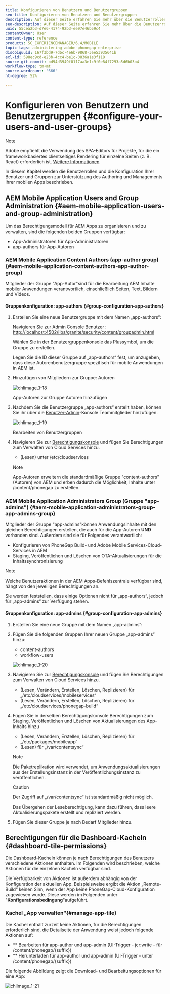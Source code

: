 ```yaml
---
title: Konfigurieren von Benutzern und Benutzergruppen
seo-title: Konfigurieren von Benutzern und Benutzergruppen
description: Auf dieser Seite erfahren Sie mehr über die Benutzerrollen und die Konfiguration Ihrer Benutzer und Gruppen zur Unterstützung der Bearbeitung und Verwaltung Ihrer mobilen Apps.
seo-description: Auf dieser Seite erfahren Sie mehr über die Benutzerrollen und die Konfiguration Ihrer Benutzer und Gruppen zur Unterstützung der Bearbeitung und Verwaltung Ihrer mobilen Apps.
uuid: 55cea2b3-d7e6-4174-92b3-ee97e46b59c4
contentOwner: User
content-type: reference
products: SG_EXPERIENCEMANAGER/6.4/MOBILE
topic-tags: administering-adobe-phonegap-enterprise
discoiquuid: 167f3bd9-7dbc-4e6b-9868-3ee53935641b
exl-id: 598ec9cd-e23b-4cc4-be1c-0836a1e3f118
source-git-commit: bd94d3949f0117aa3e1c9f0e84f7293a5d6b03b4
workflow-type: tm+mt
source-wordcount: '666'
ht-degree: 52%

---
```


# Konfigurieren von Benutzern und Benutzergruppen {#configure-your-users-and-user-groups}

>[!NOTE]
>
>Adobe empfiehlt die Verwendung des SPA-Editors für Projekte, für die ein frameworkbasiertes clientseitiges Rendering für einzelne Seiten (z. B. React) erforderlich ist. [Weitere Informationen](/help/sites-developing/spa-overview.md)

In diesem Kapitel werden die Benutzerrollen und die Konfiguration Ihrer Benutzer und Gruppen zur Unterstützung des Authoring und Managements Ihrer mobilen Apps beschrieben.

## AEM Mobile Application Users and Group Administration {#aem-mobile-application-users-and-group-administration}

Um das Berechtigungsmodell für AEM Apps zu organisieren und zu verwalten, sind die folgenden beiden Gruppen verfügbar:

* App-Administratoren für App-Administratoren
* app-authors für App-Autoren

### AEM Mobile Application Content Authors (app-author group) {#aem-mobile-application-content-authors-app-author-group}

Mitglieder der Gruppe &quot;App-Autor&quot;sind für die Bearbeitung AEM Inhalte mobiler Anwendungen verantwortlich, einschließlich Seiten, Text, Bildern und Videos.

#### Gruppenkonfiguration: app-authors {#group-configuration-app-authors}

1. Erstellen Sie eine neue Benutzergruppe mit dem Namen „app-authors“:

   Navigieren Sie zur Admin Console Benutzer : [http://localhost:4502/libs/granite/security/content/groupadmin.html](http://localhost:4502/libs/granite/security/content/groupadmin.html)

   Wählen Sie in der Benutzergruppenkonsole das Plussymbol, um die Gruppe zu erstellen.

   Legen Sie die ID dieser Gruppe auf „app-authors“ fest, um anzugeben, dass diese Autorenbenutzergruppe spezifisch für mobile Anwendungen in AEM ist.

1. Hinzufügen von Mitgliedern zur Gruppe: Autoren

   ![chlimage_1-18](assets/chlimage_1-18.png)

   App-Autoren zur Gruppe Autoren hinzufügen

1. Nachdem Sie die Benutzergruppe „app-authors“ erstellt haben, können Sie ihr über die [Benutzer-Admin](http://localhost:4502/libs/granite/security/content/useradmin.md)-Konsole Teammitglieder hinzufügen.

   ![chlimage_1-19](assets/chlimage_1-19.png)

   Bearbeiten von Benutzergruppen

1. Navigieren Sie zur [Berechtigungskonsole](http://localhost:4502/useradmin) und fügen Sie Berechtigungen zum Verwalten von Cloud Services hinzu.

   * (Lesen) unter /etc/cloudservices
   >[!NOTE]
   >
   >App-Autoren erweitern die standardmäßige Gruppe &quot;content-authors&quot;(Autoren) von AEM und erben dadurch die Möglichkeit, Inhalte unter /content/phonegap zu erstellen.

### AEM Mobile Application Administrators Group (Gruppe &quot;app-admins&quot;) {#aem-mobile-application-administrators-group-app-admins-group}

Mitglieder der Gruppe &quot;app-admins&quot;können Anwendungsinhalte mit den gleichen Berechtigungen erstellen, die auch für die App-Autoren **UND** vorhanden sind. Außerdem sind sie für Folgendes verantwortlich:

* Konfigurieren von PhoneGap Build- und Adobe Mobile Services-Cloud-Services in AEM
* Staging, Veröffentlichen und Löschen von OTA-Aktualisierungen für die Inhaltssynchronisierung

>[!NOTE]
>
>Welche Benutzeraktionen in der AEM Apps-Befehlszentrale verfügbar sind, hängt von den jeweiligen Berechtigungen an.
>
>Sie werden feststellen, dass einige Optionen nicht für „app-authors“, jedoch für „app-admins“ zur Verfügung stehen.

#### Gruppenkonfiguration: app-admins  {#group-configuration-app-admins}

1. Erstellen Sie eine neue Gruppe mit dem Namen „app-admins“:
1. Fügen Sie die folgenden Gruppen Ihrer neuen Gruppe „app-admins“ hinzu:

   * content-authors
   * workflow-users

   ![chlimage_1-20](assets/chlimage_1-20.png)

1. Navigieren Sie zur [Berechtigungskonsole](http://localhost:4502/useradmin) und fügen Sie Berechtigungen zum Verwalten von Cloud Services hinzu.

   * (Lesen, Verändern, Erstellen, Löschen, Replizieren) für „/etc/cloudservices/mobileservices“
   * (Lesen, Verändern, Erstellen, Löschen, Replizieren) für „/etc/cloudservices/phonegap-build“

1. Fügen Sie in derselben Berechtigungskonsole Berechtigungen zum Staging, Veröffentlichen und Löschen von Aktualisierungen des App-Inhalts hinzu

   * (Lesen, Verändern, Erstellen, Löschen, Replizieren) für „/etc/packages/mobileapp“
   * (Lesen) für „/var/contentsync“

   >[!NOTE]
   >
   >Die Paketreplikation wird verwendet, um Anwendungsaktualisierungen aus der Erstellungsinstanz in der Veröffentlichungsinstanz zu veröffentlichen.

   >[!CAUTION]
   >
   >Der Zugriff auf „/var/contentsync“ ist standardmäßig nicht möglich.
   >
   >Das Übergehen der Leseberechtigung, kann dazu führen, dass leere Aktualisierungspakete erstellt und repliziert werden.

1. Fügen Sie dieser Gruppe je nach Bedarf Mitglieder hinzu.

## Berechtigungen für die Dashboard-Kacheln  {#dashboard-tile-permissions}

Die Dashboard-Kacheln können je nach Berechtigungen des Benutzers verschiedene Aktionen enthalten. Im Folgenden wird beschrieben, welche Aktionen für die einzelnen Kacheln verfügbar sind.

Die Verfügbarkeit von Aktionen ist außerdem abhängig von der Konfiguration der aktuellen App. Beispielsweise ergibt die Aktion „Remote-Build“ keinen Sinn, wenn der App keine PhoneGap-Cloud-Konfiguration zugewiesen wurde. Diese werden im Folgenden unter &quot;**Konfigurationsbedingung**&quot;aufgeführt.

### Kachel „App verwalten“{#manage-app-tile}

Die Kachel enthält zurzeit keine Aktionen, für die Berechtigungen erforderlich sind, die Detailseite der Anwendung weist jedoch folgende Aktionen auf:

* ** Bearbeiten für app-author und app-admin (UI-Trigger - jcr:write - für /content/phonegap/{suffix})
* ** Herunterladen für app-author und app-admin (UI-Trigger - unter /content/phonegap/{suffix})

Die folgende Abbildung zeigt die Download- und Bearbeitungsoptionen für eine App:

![chlimage_1-21](assets/chlimage_1-21.png)
